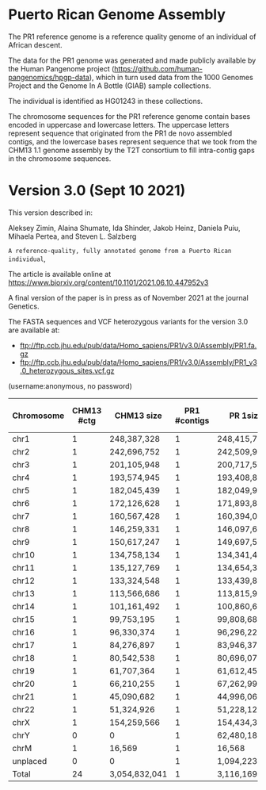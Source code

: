 # Puerto Rican Genome Assembly

The PR1 reference genome is a reference quality genome of an individual of African descent. 

The data for the PR1 genome was generated and made publicly available by the Human Pangenome project (https://github.com/human-pangenomics/hpgp-data), which in turn used data from the 1000 Genomes Project and the Genome In A Bottle (GIAB) sample collections.  

The individual is identified as HG01243 in these collections.

The chromosome sequences for the PR1 reference genome contain bases encoded in uppercase and lowercase letters.  The uppercase letters represent sequence that originated from the PR1 de novo assembled contigs, and the lowercase bases represent sequence that we took from the CHM13 1.1 genome assembly by the T2T consortium  to fill intra-contig gaps in the chromosome sequences.

# Version 3.0 (Sept 10 2021)

This version described in:

Aleksey Zimin, Alaina Shumate, Ida Shinder, Jakob Heinz, Daniela Puiu, Mihaela Pertea, and Steven L. Salzberg

`A reference-quality, fully annotated genome from a Puerto Rican individual`, 

The article is available online at https://www.biorxiv.org/content/10.1101/2021.06.10.447952v3 

A final version of the paper is in press as of November 2021 at the journal Genetics.

The FASTA sequences and VCF heterozygous variants for the version 3.0 are available at:
* ftp://ftp.ccb.jhu.edu/pub/data/Homo_sapiens/PR1/v3.0/Assembly/PR1.fa.gz
* ftp://ftp.ccb.jhu.edu/pub/data/Homo_sapiens/PR1/v3.0/Assembly/PR1_v3.0_heterozygous_sites.vcf.gz

(username:anonymous, no password)

|Chromosome|CHM13 #ctg|CHM13 size|PR1 #contigs|PR 1size|PR1 Non-HG01243 sequence|PR1 #heterozygous sites|
|---|---|---|----|----|----|----|
|chr1|1|248,387,328|1|248,415,701|313,094|308,891|
|chr2|1|242,696,752|1|242,509,959|121,360|303,641|
|chr3|1|201,105,948|1|200,717,518|66,870|254,405|
|chr4|1|193,574,945|1|193,408,891|160,204|281,169|
|chr5|1|182,045,439|1|182,049,998|242,235|249,520|
|chr6|1|172,126,628|1|171,893,897|580,341|221,719|
|chr7|1|160,567,428|1|160,394,084|63,716|229,903|
|chr8|1|146,259,331|1|146,097,661|45,515|204,765|
|chr9|1|150,617,247|1|149,697,505|552,181|318,911|
|chr10|1|134,758,134|1|134,341,430|96,986|193,346|
|chr11|1|135,127,769|1|134,654,341|187,830|180,539|
|chr12|1|133,324,548|1|133,439,878|134,329|170,894|
|chr13|1|113,566,686|1|113,815,969|1,945,206|182,483|
|chr14|1|101,161,492|1|100,860,689|383,768|156,697|
|chr15|1|99,753,195|1|99,808,683|324,698|129,758|
|chr16|1|96,330,374|1|96,296,229|90,454|120,404|
|chr17|1|84,276,897|1|83,946,371|35,649|120,200|
|chr18|1|80,542,538|1|80,696,073|17,070|112,348|
|chr19|1|61,707,364|1|61,612,450|492,836|91,798|
|chr20|1|66,210,255|1|67,262,993|68,168|99,091|
|chr21|1|45,090,682|1|44,996,062|809,967|95,686|
|chr22|1|51,324,926|1|51,228,122|1,537,783|104,746|
|chrX|1|154,259,566|1|154,434,329|425,683|102,859|
|chrY|0|0|1|62,480,187|2,340,268|39,343|
|chrM|1|16,569|1|16,568|0|0|
|unplaced|0|0|1|1,094,223|109,962|1,730|
|Total|24|3,054,832,041|1|3,116,169,811|11,146,173|4,274,846|


